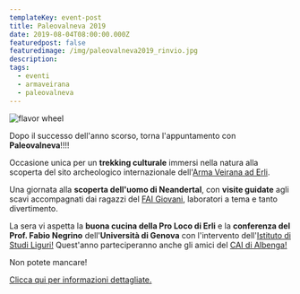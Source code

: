 ```yaml
---
templateKey: event-post
title: Paleovalneva 2019
date: 2019-08-04T08:00:00.000Z
featuredpost: false
featuredimage: /img/paleovalneva2019_rinvio.jpg
description: 
tags:
  - eventi
  - armaveirana
  - paleovalneva
---
```

![flavor wheel](/img/paleovalneva2019_rinvio.jpg)


Dopo il successo dell'anno scorso, torna l'appuntamento con **Paleovalneva**!!!!

Occasione unica per un **trekking culturale** immersi nella natura alla scoperta del sito archeologico internazionale dell'[Arma Veirana ad Erli](http://armaveirana.it/).

Una giornata alla **scoperta dell'uomo di Neandertal**, con **visite guidate** agli scavi accompagnati dai ragazzi del [FAI Giovani](https://www.facebook.com/FAIGiovaniAlbengaAlassio/), laboratori a tema e tanto divertimento. 

La sera vi aspetta la **buona cucina della Pro Loco di Erli** e la **conferenza del Prof. Fabio Negrino** dell'**Università di Genova** con l'intervento dell'[Istituto di Studi Liguri!](http://www.iisl.it/) Quest'anno parteciperanno anche gli amici del [CAI di Albenga!](https://www.caialbenga.it/)

Non potete mancare!

[Clicca qui per informazioni dettagliate.](http://bit.ly/paleovalneva2019)